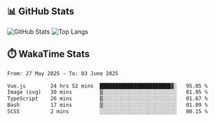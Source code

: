 ## 📊 GitHub Stats
![GitHub Stats](https://github-readme-stats.vercel.app/api?username=fe-brweb&show_icons=true&theme=shades-of-purple)
![Top Langs](https://github-readme-stats.vercel.app/api/top-langs/?username=fe-brweb&layout=compact&theme=shades-of-purple)

## ⏱️ WakaTime Stats
<!--START_SECTION:waka-->

```txt
From: 27 May 2025 - To: 03 June 2025

Vue.js        24 hrs 52 mins  ███████████████████████▓░   95.05 %
Image (svg)   30 mins         ▒░░░░░░░░░░░░░░░░░░░░░░░░   01.95 %
TypeScript    26 mins         ▒░░░░░░░░░░░░░░░░░░░░░░░░   01.67 %
Bash          17 mins         ▒░░░░░░░░░░░░░░░░░░░░░░░░   01.09 %
SCSS          2 mins          ░░░░░░░░░░░░░░░░░░░░░░░░░   00.15 %
```

<!--END_SECTION:waka-->
